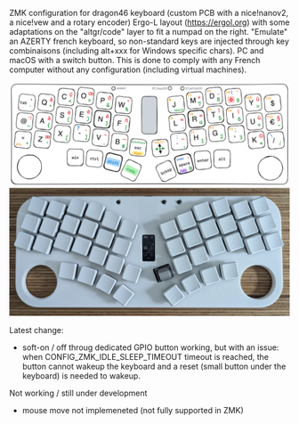 ZMK configuration for dragon46 keyboard (custom PCB with a nice!nanov2, a nice!vew and a rotary encoder)
Ergo-L layout (https://ergol.org) with some adaptations on the "altgr/code" layer to fit a numpad on the right.
"Emulate" an AZERTY french keyboard, so non-standard keys are injected through key combinaisons (including alt+xxx for Windows specific chars). PC and macOS with a switch button. This is done to comply with any French computer without any configuration (including virtual machines).

![](dragon46.png)
![](dragon46.jpg)

Latest change:
- soft-on / off throug dedicated GPIO button working, but with an issue: when CONFIG_ZMK_IDLE_SLEEP_TIMEOUT timeout is reached, the button cannot wakeup the keyboard and a reset (small button under the keyboard) is needed to wakeup.

Not working / still under development
- mouse move not implemeneted (not fully supported in ZMK)
